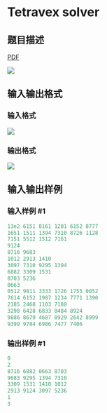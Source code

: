 # Tetravex solver

## 题目描述

[problemUrl]: https://uva.onlinejudge.org/index.php?option=com_onlinejudge&Itemid=8&category=11&page=show_problem&problem=895

[PDF](https://uva.onlinejudge.org/external/9/p954.pdf)

![](https://cdn.luogu.com.cn/upload/vjudge_pic/UVA954/c76ed9709dc74537e3d65eb80e84a453fec16f14.png)

## 输入输出格式

### 输入格式

![](https://cdn.luogu.com.cn/upload/vjudge_pic/UVA954/4426e66f0c10d7eee5d070e6196bf344f7bb9dc2.png)

### 输出格式

![](https://cdn.luogu.com.cn/upload/vjudge_pic/UVA954/2326e9291c6c538624ead9c0ebd306a2165b6be9.png)

## 输入输出样例

### 输入样例 #1

```cpp
13e2 6151 8161 1201 6152 8777
1651 1511 1394 7310 8726 1128
7151 5512 1512 7161
9124
8716 9683
1012 2913 1410
3097 7310 9295 1394
6882 3309 1531
8703 5236
0663
0512 9811 3333 1726 1755 0052
7614 6152 1987 1234 7771 1390
2185 2468 1103 7188
3298 6428 6833 8484 8924
9886 8679 4687 8929 2642 8999
9399 9784 6986 7477 7406
```


### 输出样例 #1

```cpp
0
2
8716 6882 0663 8703
9683 9295 1394 7310
3309 1531 1410 1012
2913 9124 3097 5236
1
3
```


